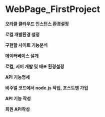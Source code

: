 # WebPage_FirstProject

**오라클 클라우드 인스턴스 환경설정**

**로컬 개발환경 설정**

**구현할 사이트 기능분석**

**데이터베이스 설계**

**로컬, 서버 개발 및 배포 환경설정**

**API 기능명세** 

**비주얼 코드에서 node.js 작업, 포스트맨 가입**

**API 기능 작성**

  **회원 API작성**
